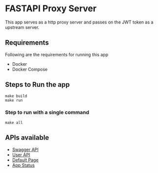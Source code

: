 # FASTAPI Proxy Server

This app serves as a http proxy server and passes on the JWT token as a upstream server.

## Requirements
Following are the requirements for running this app
- Docker
- Docker Compose

## Steps to Run the app

```
make build
make run
```

### Step to run with a single command
```
make all
```

## APIs available

- [Swagger API](http://127.0.0.1:8000/docs)
- [User API](http://127.0.0.1:8000/user)
- [Default Page](http://127.0.0.1:8000/)
- [App Status](http://127.0.0.1:8000/status)

